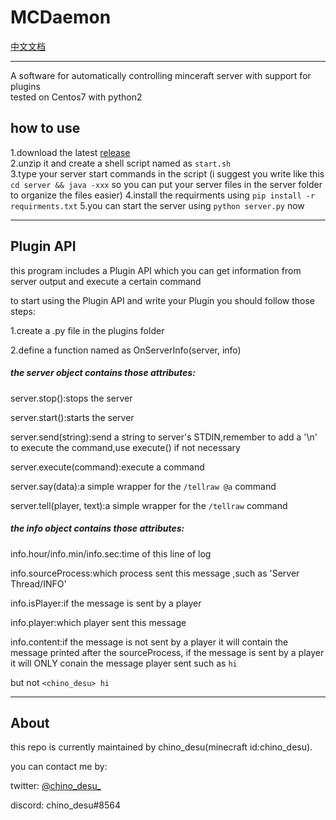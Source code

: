 # MCDaemon

[中文文档](https://github.com/kafuuchino-desu/MCDaemon/blob/master/README_cn.md)

----------
A software for automatically controlling minceraft server with support for plugins  
tested on Centos7 with python2

## how to use

1.download the latest [release](https://github.com/kafuuchino-desu/MCDaemon/releases)  
2.unzip it and create a shell script named as `start.sh`   
3.type your server start commands in the script (i suggest you write like this `cd server && java -xxx` so you can put your server files in the server folder to organize the files easier)
4.install the requirments using `pip install -r requirments.txt`
5.you can start the server using `python server.py` now

------

## Plugin API

this program includes a Plugin API which you can get information from server output and execute a certain command

to start using the Plugin API and write your Plugin you should follow those steps:

1.create a  .py file in the plugins folder

2.define a function named as OnServerInfo(server, info)

##### the server object contains those attributes:

server.stop():stops the server

server.start():starts the server

server.send(string):send a string to server's STDIN,remember to add a '\n' to execute the command,use execute() if not necessary

server.execute(command):execute a command

server.say(data):a simple wrapper for the `/tellraw @a` command

server.tell(player, text):a simple wrapper for the `/tellraw` command

##### the info object contains those attributes:

info.hour/info.min/info.sec:time of this line of log

info.sourceProcess:which process sent this message ,such as 'Server Thread/INFO'

info.isPlayer:if the message is sent by a player

info.player:which player sent this message

info.content:if the message is not sent by a player it will contain the message printed after the sourceProcess, if the message is sent by a player it will ONLY conain the message player sent such as `hi`

but not `<chino_desu> hi`

-----

## About

this repo is currently maintained by chino_desu(minecraft id:chino_desu).

you can contact me by:

twitter: [@chino_desu_](https://twitter.com/chino_desu_)

discord: chino_desu#8564
